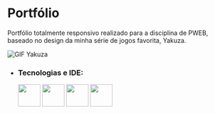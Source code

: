 # Portfólio 

Portfólio totalmente responsivo realizado para a disciplina de PWEB, baseado no design da minha série de jogos favorita, Yakuza.

![GIF Yakuza](https://github.com/GabrielLBl/Portfolio/blob/main/FridayNight.gif)


+ ### Tecnologias e IDE:
     <img aling="center" heigth="50" width="50" src="https://cdn.jsdelivr.net/gh/devicons/devicon/icons/html5/html5-original.svg" />
     <img aling="center" heigth="50" width="50" src="https://cdn.jsdelivr.net/gh/devicons/devicon/icons/css3/css3-original.svg" />
     <img aling="center" heigth="50" width="50" src="https://cdn.jsdelivr.net/gh/devicons/devicon/icons/javascript/javascript-original.svg" />
     <img aling="center" heigth="50" width="50" src="https://cdn.jsdelivr.net/gh/devicons/devicon/icons/vscode/vscode-original.svg" />
